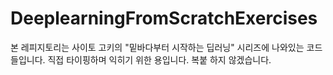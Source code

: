 # DeeplearningFromScratchExercises

본 레피지토리는 사이토 고키의 "밑바다부터 시작하는 딥러닝" 시리즈에 나와있는 코드들입니다. 
직접 타이핑하며 익히기 위한 용입니다. 
복붙 하지 않겠습니다.
